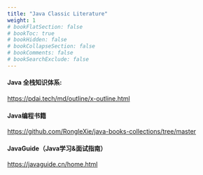 ```yaml
---
title: "Java Classic Literature"
weight: 1
# bookFlatSection: false
# bookToc: true
# bookHidden: false
# bookCollapseSection: false
# bookComments: false
# bookSearchExclude: false
---
```


#### Java 全栈知识体系:
https://pdai.tech/md/outline/x-outline.html

#### Java编程书籍
https://github.com/RongleXie/java-books-collections/tree/master

#### JavaGuide（Java学习&面试指南）
https://javaguide.cn/home.html
